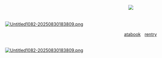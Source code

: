 ㅤㅤㅤㅤㅤㅤㅤㅤㅤㅤㅤㅤㅤㅤㅤㅤㅤㅤㅤㅤㅤㅤㅤㅤㅤㅤㅤㅤㅤㅤㅤ![](https://komarev.com/ghpvc/?username=2inq&color=b56f2a&style=flat-square&label=visits)

ㅤㅤㅤㅤㅤㅤㅤㅤㅤ ㅤㅤㅤㅤㅤㅤㅤㅤㅤㅤㅤㅤㅤㅤㅤㅤㅤㅤㅤ  [![Untitled1082-20250830183809.png](https://i.postimg.cc/vHdYMCDf/Untitled1082-20250830183809.png)](https://postimg.cc/s1wd46Yg)

 ㅤ ㅤㅤㅤㅤㅤㅤㅤㅤ ㅤㅤㅤㅤㅤㅤㅤㅤㅤㅤㅤ ㅤㅤㅤㅤㅤㅤㅤㅤㅤ[atabook](https://emily.atabook.org)ㅤ[rentry](https://rentry.co/chippedshell)

 ㅤㅤㅤㅤㅤㅤㅤㅤㅤ ㅤㅤㅤㅤㅤㅤㅤㅤㅤㅤㅤㅤㅤㅤㅤㅤㅤㅤㅤ  [![Untitled1082-20250830183809.png](https://i.postimg.cc/vHdYMCDf/Untitled1082-20250830183809.png)](https://postimg.cc/s1wd46Yg)
